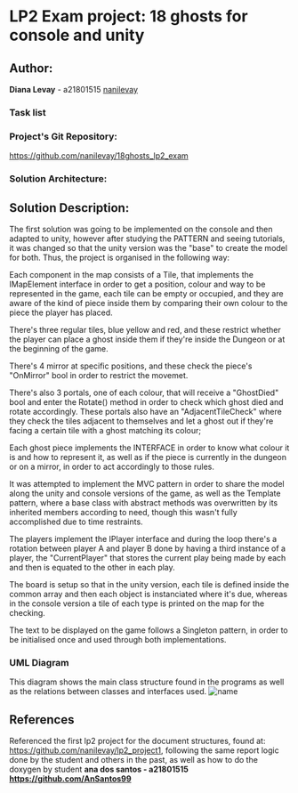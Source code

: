 # LP2 Exam project: 18 ghosts for console and unity

## Author:

**Diana Levay** - a21801515 [nanilevay](https://github.com/nanilevay)

### Task list

### Project's Git Repository:

<https://github.com/nanilevay/18ghosts_lp2_exam>

### Solution Architecture:

## Solution Description:

The first solution was going to be implemented on the console and then adapted to unity, however after studying the PATTERN and seeing tutorials, it was changed so that the unity version was the "base" to create the model for both. Thus, the project is organised in the following way:

Each component in the map consists of a Tile, that implements the IMapElement interface in order to get a position, colour and way to be represented in the game, each tile can be empty or occupied, and they are aware of the kind of piece inside them by comparing their own colour to the piece the player has placed.

There's three regular tiles, blue yellow and red, and these restrict whether the player can place a ghost inside them if they're inside the Dungeon or at the beginning of the game.

There's 4 mirror at specific positions, and these check the piece's "OnMirror" bool in order to restrict the movemet.

There's also 3 portals, one of each colour, that will receive a "GhostDied" bool and enter the Rotate() method in order to check which ghost died and rotate accordingly. These portals also have an "AdjacentTileCheck" where they check the tiles adjacent to themselves and let a ghost out if they're facing a certain tile with a ghost matching its colour;

Each ghost piece implements the INTERFACE in order to know what colour it is and how to represent it, as well as if the piece is currently in the dungeon or on a mirror, in order to act accordingly to those rules.

It was attempted to implement the MVC pattern in order to share the model along the unity and console versions of the game, as well as the Template pattern, where a base class with abstract methods was overwritten by its inherited members according to need, though this wasn't fully accomplished due to time restraints.

The players implement the IPlayer interface and during the loop there's a rotation between player A and player B done by having a third instance of a player, the "CurrentPlayer" that stores the current play being made by each and then is equated to the other in each play.

The  board is setup so that in the unity version, each tile is defined inside the common array and then each object is instanciated where it's due, whereas in the console version a tile of each type is printed on the map for the checking.

The text to be displayed on the game follows a Singleton pattern, in order to be initialised once and used through both implementations.

### UML Diagram

This diagram shows the main class structure found in the programs as well as the relations between classes and interfaces used.
![name](img)

## References

Referenced the first lp2 project for the document structures, found at: <https://github.com/nanilevay/lp2_project1>, following the same report logic done by the student and others in the past, as well as how to do the doxygen by student **ana dos santos - a21801515 <https://github.com/AnSantos99>**
